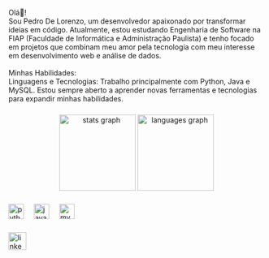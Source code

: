 <p align="left">Olá👋!<br> Sou Pedro De Lorenzo, um desenvolvedor apaixonado por transformar ideias em código. Atualmente, estou estudando Engenharia de Software na FIAP (Faculdade de Informática e Administração Paulista) e tenho focado em projetos que combinam meu amor pela tecnologia com meu interesse em desenvolvimento web e análise de dados.<br><br>Minhas Habilidades:<br>Linguagens e Tecnologias: Trabalho principalmente com Python, Java e MySQL. Estou sempre aberto a aprender novas ferramentas e tecnologias para expandir minhas habilidades.</p>

###

<div align="center">
  <img src="https://github-readme-stats.vercel.app/api?username=PedroLorenzop&hide_title=false&hide_rank=false&show_icons=true&include_all_commits=true&count_private=true&disable_animations=false&theme=dracula&locale=en&hide_border=false" height="150" alt="stats graph"  />
  <img src="https://github-readme-stats.vercel.app/api/top-langs?username=PedroLorenzop&locale=en&hide_title=false&layout=compact&card_width=320&langs_count=5&theme=dracula&hide_border=false" height="150" alt="languages graph"  />
</div>

###

<div align="left">
  <img src="https://cdn.jsdelivr.net/gh/devicons/devicon/icons/python/python-original.svg" height="30" alt="python logo"  />
  <img width="12" />
  <img src="https://cdn.jsdelivr.net/gh/devicons/devicon/icons/java/java-original.svg" height="30" alt="java logo"  />
  <img width="12" />
  <img src="https://cdn.jsdelivr.net/gh/devicons/devicon/icons/mysql/mysql-original.svg" height="30" alt="mysql logo"  />
</div>

###

<div align="left">
  <a href="https://www.linkedin.com/in/pedro-de-lorenzo/" target="_blank">
    <img src="https://img.shields.io/static/v1?message=LinkedIn&logo=linkedin&label=&color=0077B5&logoColor=white&labelColor=&style=for-the-badge" height="35" alt="linkedin logo"  />
  </a>
</div>



